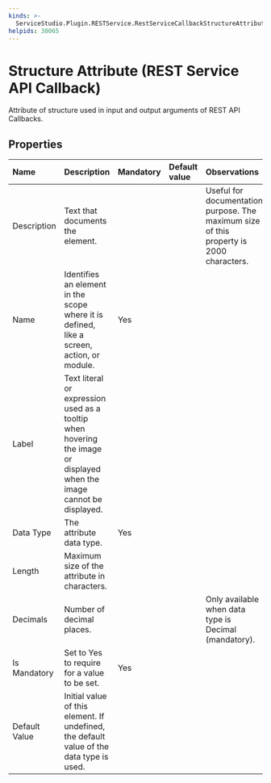 ```yaml
---
kinds: >-
  ServiceStudio.Plugin.RESTService.RestServiceCallbackStructureAttributeDescriptor
helpids: 30065
---
```


# Structure Attribute \(REST Service API Callback\)

Attribute of structure used in input and output arguments of REST API Callbacks.

## Properties

| Name | Description | Mandatory | Default value | Observations |
| :--- | :--- | :--- | :--- | :--- |
| Description | Text that documents the element. |  |  | Useful for documentation purpose. The maximum size of this property is 2000 characters. |
| Name | Identifies an element in the scope where it is defined, like a screen, action, or module. | Yes |  |  |
| Label | Text literal or expression used as a tooltip when hovering the image or displayed when the image cannot be displayed. |  |  |  |
| Data Type | The attribute data type. | Yes |  |  |
| Length | Maximum size of the attribute in characters. |  |  |  |
| Decimals | Number of decimal places. |  |  | Only available when data type is Decimal \(mandatory\). |
| Is Mandatory | Set to Yes to require for a value to be set. | Yes |  |  |
| Default Value | Initial value of this element. If undefined, the default value of the data type is used. |  |  |  |

